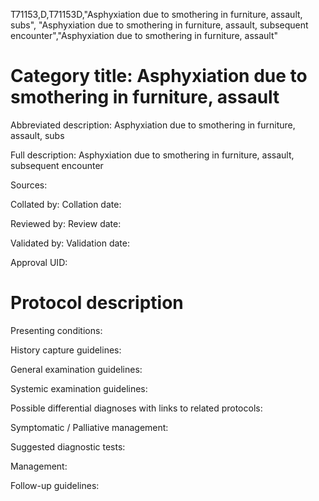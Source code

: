 T71153,D,T71153D,"Asphyxiation due to smothering in furniture, assault, subs", "Asphyxiation due to smothering in furniture, assault, subsequent encounter","Asphyxiation due to smothering in furniture, assault"
# Category title: Asphyxiation due to smothering in furniture, assault

Abbreviated description: Asphyxiation due to smothering in furniture, assault, subs

Full description: Asphyxiation due to smothering in furniture, assault, subsequent encounter

Sources:

Collated by:
Collation date:

Reviewed by:
Review date:

Validated by:
Validation date:

Approval UID:

# Protocol description

Presenting conditions:

History capture guidelines:

General examination guidelines:

Systemic examination guidelines:

Possible differential diagnoses with links to related protocols:

Symptomatic / Palliative management:

Suggested diagnostic tests:

Management:

Follow-up guidelines:
